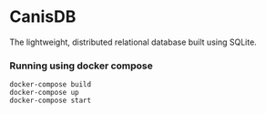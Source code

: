 # CanisDB

The lightweight, distributed relational database built using SQLite.

### Running using docker compose

```
docker-compose build
docker-compose up
docker-compose start
```



